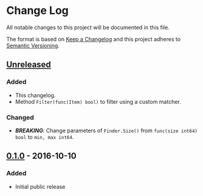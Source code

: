 Change Log
==========

All notable changes to this project will be documented in this file.

The format is based on [Keep a Changelog](http://keepachangelog.com/) 
and this project adheres to [Semantic Versioning](http://semver.org/).


[Unreleased]
------------

### Added

- This changelog.
- Method `Filter(func(Item) bool)` to filter using a custom matcher.

### Changed

- ***BREAKING***: Change parameters of `Finder.Size()` from `func(size int64) bool` to `min, max int64`.


[0.1.0] - 2016-10-10
--------------------

### Added

- Initial public release


[Unreleased]: https://github.com/nochso/finder/compare/0.1.0...HEAD
[0.1.0]: https://github.com/nochso/finder/compare/a71aecf5b715e482a6b29121a271936f92aeea51...0.1.0